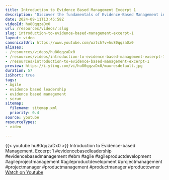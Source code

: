 ```yaml
---
title: Introduction to Evidence Based Management Excerpt 1
description: 'Discover the fundamentals of Evidence-Based Management in this insightful excerpt, enhancing your agile leadership and project management skills. #EBM #Agile'
date: 2024-09-11T13:45:58Z
videoId: hu80qqzaDx0
url: /resources/videos/:slug
slug: introduction-to-evidence-based-management-excerpt-1
layout: video
canonicalUrl: https://www.youtube.com/watch?v=hu80qqzaDx0
aliases:
- /resources/videos/hu80qqzaDx0
- /resources/videos/introduction-to-evidence-based-management-excerpt-1
- /resources/introduction-to-evidence-based-management-excerpt-1
preview: https://i.ytimg.com/vi/hu80qqzaDx0/maxresdefault.jpg
duration: 57
isShort: true
tags:
- Agile
- evidence based leadership
- evidence based management
- scrum
sitemap:
  filename: sitemap.xml
  priority: 0.4
source: youtube
resourceTypes:
- video

---
```

{{< youtube hu80qqzaDx0 >}} 
 Introduction to Evidence-based Management. Excerpt 1 #evidencebasedleadership #evidencebasedmanagement #ebm #agile #agileproductdevelopment #agileprojectmanagement #agileproductdevelopment #projectmanagement #projectmanager #productmanagement #productmanager #productowner 
 [Watch on Youtube](https://www.youtube.com/watch?v=hu80qqzaDx0)
